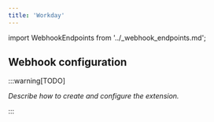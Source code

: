 ```yaml
---
title: 'Workday'
---
```


import WebhookEndpoints from '../\_webhook_endpoints.md';

## Webhook configuration

:::warning[TODO]

_Describe how to create and configure the extension._

:::


<WebhookEndpoints />
